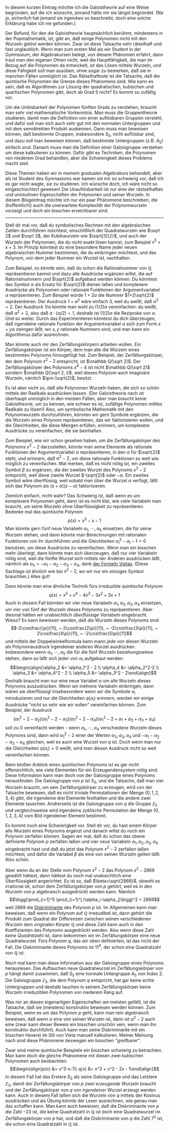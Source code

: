 In diesem kurzen Eintrag möchte ich die Galoistheorie auf eine Weise begründen, auf die ich wünsche, jemand hätte mir sie längst begründet. (Na ja, sicherlich hat jemand sie irgendwo so beschreibt, doch eine solche Erklärung habe ich nie gefunden.)

Der Befund, für den die Galoistheorie hauptsächlich berühmt, mindestens in der Popmathematik, ist, gibt an, daß einige Polynomen nicht mit den Wurzeln gelöst werden können. Zwar ist diese Tatsache sehr rätselhaft und fast unglaublich. Wenn man zum ersten Mal als ein Student in der Gymnasium, der Algebrakursen belegt, von diesem Phänomen erfahrt, dann traut man den eigenen Ohren nicht, weil die Hauptfähigkeit, die man im Bezug auf die Polynomen da entwickelt, ist das Lösen mittels Wurzeln, und diese Fähigkeit soll man ausüben, ohne sogar zu bemerken, daß sie in manchen Fällen unmöglich ist. Das Rätselhafteste ist die Tatsache, daß die quintische Polynomen die Grenze dieses Phänomens sind. Wie kann es sein, daß es Algorithmen zur Lösung der quadratischen, kubischen und quartischen Polynomen gibt, doch ab Grad 5 nicht? Es kommt so zufällig vor.

Um die Unlösbarkeit der Polynomen fünften Grads zu verstehen, braucht man sehr viel mathematische Vorkenntnis. Man muss die Gruppentheorie studieren, damit man die Definition von einer auflösbaren Gruppen versteht, und dafür soll man sich auch sehr gut mit den normalen Untergruppen und mit dem semidirekten Produkt auskennen. Dann muss man beweisen können, daß bestimmte Gruppen, insbesondere $S_5$, nicht auflösbar sind, und dazu soll man beweisen können, daß bestimmte Untergruppen (z.B. $A_5$) einfach sind. Danach muss man die Definition einer Galoisgruppe verstehen um diese kalkulieren zu können. Dafür gibt es Techniken, die Polynomen von niederem Grad behandlen, aber die Schwierigkeit dieses Problems macht steil.

Diese Themen haben wir in meinem gradualen Algebrakurs behandelt, aber als ist Student des Gymnasiums war kamen sie mir so schwierig vor, daß ich es gar nicht wagte, sie zu studieren. Ich wünsche doch, ich wäre nicht so eingeschüchtert gewesen! Die Unauflösbarkeit ist nur eine der rästselhaften und unintuitiven Eigenschaften der Polynomen und seiner Wurzeln. In diesem Blogeintrag möchte ich nur ein paar Phänomene beschreiben, die (hoffentlich!) auch die unerwartete Komplexität der Polynomwurzeln vorzeigt und doch ein bisschen erreichbarer sind.

<hr>

Stell dir mal vor, daß du symbolisches Rechnen mit den algebraischen Zahlen durchführen möchtest, einschlißlich der Quadratwurzeln wie $\sqrt 2$ und $\sqrt 3$, der Kubikwurzeln wie $\sqrt[3]{2}$, und auch der Wurzeln der Polynomen, die du nicht exakt lösen kannst, zum Beispiel $x^5+x+3$. Im Prinzip könntest du eine besondere Name jeder neuen algebraischen Nummer bestimmen, die du einbringen möchtest, und das Polynom, von dem jeder Nummer ein Wurzel ist, nachhalten.

Zum Beispiel, es könnte sein, daß du schon die Rationalnummer von $\mathbb Q$ repräsentieren kannst und dazu alle Ausdrücke ergänzen willst, die auf Rationalnummern und $\sqrt{2}$ aufgebaut werden können. Du könntest das Symbol $\alpha$ als Ersatz für $\sqrt{2}$ dienen laßen und komplexere Ausdrücke als Polynomen oder rationale Funktionen der Argumentvariabel $\alpha$ repräsentieren. Zum Beispiel würde $1+2\alpha$ die Nummer $1+2\sqrt{2}$ repräsentieren. Der Ausdruck $1+\alpha^2$ wäre einfach $3$, weil du weißt, daß $\alpha^2 = 2$. Der Ausdruck $1/\alpha$ könnte man wohl zu $(1/2)\alpha$ vereinfachen: du weißt, daß $\alpha^2=2$, also daß $\alpha\cdot (\alpha/2) = 1$, deshalb ist $(1/2)\alpha$ die Reziproke von $\alpha$. Und so weiter. Durch das Experimentieren könntest du dich überzeugen, daß irgendeine rationale Funktion der Argumentvariabel $\alpha$ sich zum Form $x+y\alpha$ zwingen läßt, wo $x,y$ rationale Nummern sind, und man kann ein Algorithmus dafür ausrechnen.

Man könnte auch mir den Zerfällungskörpern arbeiten wollen. Ein Zerfällungskörper ist ein Körper, dem man alle die Würzeln eines bestimmten Polynoms hinzugefügt hat. Zum Beispiel, der Zerfällungskörper, der dem Polynom $x^2-2$ entspricht, ist $\mathbb Q(\sqrt 2)$.  Der Zerfällungskörper des Polynoms $x^4-4$ ist nicht $\mathbb Q(\sqrt 2)$ sondern $\mathbb Q(\sqrt 2, i)$, weil dieses Polynom auch imaginäre Wurzeln, nämlich $\pm i\sqrt{2}$, besitzt.

Es ist aber nicht so, daß alle Polynomen Wurzeln haben, die sich so schön mittels der Radikale ausdrücken lassen. (Der Galoistheorie nach ist überhaupt unmöglich in den meisten Fällen, aber man braucht keine Galoistheorie, um zu kennen, wie *schwer* es ist, zufällige Polynomen mittles Radikale zu lösen!) Also, um symbolische Mathematik mit den Polynomwurzeln durchzuführen, könnten wir gern Symbole ergänzen, die die Wurzeln eines Polynom repräsentieren, das wir faktorisieren wollen, und die Gleichheiten, die diese Mengen erfüllen, erinnern, um komplexere Ausdrücke zu vereinfachen, die sie beinhalten. 

Zum Biespiel, wie wir schon gesehen haben, um die Zerfällungskörper des Polynoms $x^2-2$ darzustellen, könnte man seine Elemente als rationale Funktionen der Argumentvariabel $\alpha$ repräsentieren, in den $\alpha$ für $\sqrt{2}$ steht, und erinnern, daß $\alpha^2-2$, um diese rationale Funktionen so weit wie möglich zu vereinfachen. Mal merken, daß es nicht nötig ist, ein zweites Symbol $\beta$ zu ergänzen, die der zweiten Wurzel des Polynoms $x^2-2$ entspricht, weil diese zweite Wurzel $-\sqrt{2}$ oder $-\alpha$. Ein zweites Symbol wäre überflüssig, weil sobald man über die Wurzel $\alpha$ verfügt, läßt sich das Polynom als $(x+\alpha)(x-\alpha)$ faktorisieren.

Ziemlich einfach, nicht wahr? Das Schwierig ist, daß wenn es um komplexere Polynomen geht, dann ist es nicht klar, wie viele Variabeln man braucht, um seine Wurzeln ohne Überflüssigkeit zu repräsentieren. Bedenke mal das quintische Polynom $$p(x)=x^5-x-1$$ Man könnte gern fünf neue Variabeln $\alpha_1,\cdots,\alpha_5$ einsetzen, die für seine Wurzeln stehen, und dann könnte man Berechnungen mit rationalen Funktionen von ihr durchführen und die Gleichheiten $\alpha_i^5-\alpha_i-1 = 0$ benutzen, um diese Ausdrücke zu vereinfachen. Wenn man ein bisschen mehr überlegt, dann könnte man sich überzeugen, daß nur vier Variabeln nötig sind, weil die fünfte Wurzel sich mittels der Anderen ausdrücken läßt, nämlich als $\alpha_5=-\alpha_1-\alpha_2-\alpha_3-\alpha_4$, dank [der Formeln Vietas](https://en.wikipedia.org/wiki/Vieta%27s_formulas). (Diese Sachlage ist ähnlich wie bei $x^2-2$, wo wir nur ein einziges Symbol brauchten.) Alles gut!

Dann könnte man eine ähnliche Technik fürs irreduzible quintische Polynom $$q(x) = x^5+x^4-4x^3-3x^2+3x+1$$ Auch in diesem Fall könnten wir vier neue Variabeln $\alpha_1,\alpha_2,\alpha_3,\alpha_4$ einsetzen, um vier von fünf der Wurzeln dieses Polynoms zu repräsentieren. Aber diesmal hätten wir unabsichtlich *überflüssige Variabeln* eingebracht. Wieso? Es kann bewiesen werden, daß die Wurzeln dieses Polynoms sind $$-2\cos\frac{\pi}{11}, ~ 2\cos\frac{2\pi}{11}, ~ -2\cos\frac{3\pi}{11}, ~ 2\cos\frac{4\pi}{11}, ~ -2\cos\frac{5\pi}{11}$$ und mittels der Doppelwinkelformula kann mann jede von diesen Wurzeln als Polynomausdruck irgendeiner anderen Wurzel ausdrücken. Insbesondere wenn $\alpha_1,\cdots,\alpha_5$ die für die fünf Wurzeln beziehungsweise stehen, dann so läßt sich jeder von $\alpha_1$ aufgebaut werden: $$\begin{align}\alpha_2 &= \alpha_1^2 - 2 \\ \alpha_4 &= \alpha_2^2-2 \\ \alpha_3 &= \alpha_4^2 - 2 \\ \alpha_5 &= \alpha_3^2 - 2\end{align}$$ Deshalb braucht man nur eine neue Variabel $\alpha$ um alle Wurzeln dieses Polynoms auszudrücken. Wenn wir mehrere Variabeln einbringen, dann wären sie überflüssig! Insebesondere wenn wir die Symbole $\alpha_i$ introduzieren und nur die Gleichheiten $q(\alpha_i)$ erinnern, werden wir einige Ausdrücke "nicht so sehr wie wir sollen" vereinfachen können. Zum Beispiel, der Ausdruck $$\big(\alpha_1^2-2-\alpha_2\big)\big(\alpha_1^2-2-\alpha_3\big)\big(\alpha_1^2-2-\alpha_4\big)\big(\alpha_1^2-2+\alpha_1+\alpha_2+\alpha_3+\alpha_4\big)$$ soll zu $0$ vereinfacht werden - wenn $\alpha_1,\cdots,\alpha_4$ verschiedene Wurzeln dieses Polynoms sind, dann wird $\alpha_1^2-2$ einer der Werten $\alpha_2,\alpha_3,\alpha_4$ und $-\alpha_1-\alpha_2-\alpha_3-\alpha_4$ gleichen, weil es auch eine Wurzel von $q$ ist. Doch wenn man nur die Gleichheiten $q(\alpha_i)=0$ weißt, wird man diesen Ausdruck nicht so weit vereinfachen können.

Beim bloßen Anblick eines quintischen Polynoms ist es gar nicht offensichtlich, wie viele Elementen für ein Erzeugendensystem nötig sind. Diese Information kann man doch von der Galoisgruppe eines Polynoms herausfinden. Die Galoisgruppe von $p$ ist $S_5$, und die Tatsache, daß man vier Wurzeln braucht, um sein Zerfällungskörper zu erzeugen, wird von der Tatsache bewiesen, daß es nicht triviale Permutationen der Menge $\{0,1,2,3,4\}$ gibt, die irgendeine drei Elemente festhalten und die andere zwei Elemente tauschen. Andrerseits ist die Galoisgruppe von $q$ die Gruppe $\mathbb Z_5$ und vergleichsweise wird irgendeine *zyklische* Permutation der Menge $\{0,1,2,3,4\}$ vom Bild irgendeiner Element bestimmt.

Es kommt noch eine Schwierigkeit vor. Stell dir vor, du hast einem Körper alle Wurzeln eines Polynoms ergänzt und danach willst du noch ein Polynom zerfallen können. Sagen wir mal, daß du schon das obene definierte Polynom $p$ zerfallen laßen und vier neue Variabeln $\alpha_1,\alpha_2,\alpha_3,\alpha_4$ eingebracht hast und daß du jetzt das Polynom $x^2-2$ zerfallen laßen möchtest, und dafür die Variabel $\beta$ als eine von seinen Wurzeln gelten läßt. Also schön.

Aber wenn du an der Stelle vom Polynom $x^2-2$ das Polynom $x^2-2869$ gewählt hättest, dann hättest du noch mal unabsichtlich eine Überflüssigkeit angerichtet. Es ist so, daß $\beta=\sqrt{2869}$, obwohl es irrational ist, schon dem Zerfällungskörper von $p$ gehört, weil es in den Wurzeln von $p$ algebraisch ausgedrückt werden kann. Nämlich $$\bigg(\prod_{i=1}^5 \prod_{i=1}^j (\alpha_i-\alpha_j)\bigg)^2 = 2869$$ weil $2869$ die [Diskriminante](https://en.wikipedia.org/wiki/Discriminant) des Polynom $p$ ist. Im Allgemeinen kann man beweisen, daß wenn ein Polynom auf $\mathbb Q$ irrezudibel ist, dann gehört die Produkt zum Quadrat der Differenzen zwischen seinen verschiedenen Wurzeln dem originalen Körper $\mathbb Q$ und diese Zahl kann auch in den Koeffizienten des Polynoms ausgedrückt werden. Also wenn diese Zahl *keine Quadratzahl* ist, dann bekommen wir im Zerfällungskörper eine neue Quadratwurzel. Fürs Polynom $q$, das wir oben definierten, ist das nicht der Fall. Die Diskriminante dieses Polynoms ist $11^4$, der schon eine Quadratzahl von $\mathbb Q$ ist.

Noch mal kann man diese Information aus der Galoisgruppe eines Polynoms herauslesen. Das Auftauchen neue Quadratwurzel im Zerfällungskörper von $p$ hängt damit zusammen, daß $S_5$ eine normale Untergruppe $A_5$ von Index $2$.  Die Galoisgruppe $\mathbb Z_5$, die dem Polynom $q$ entspricht, hat gar keine echte Untergruppen und deshalb tauchen in seinem Zerfällungskörper keine Wurzeln irreduziblen Polynomen von niederem Rang auf.

Was mir an diesen eigenartigen Eigenschaften am meisten gefällt, ist die Tatsache, daß sie (meistens) konstruktiv bewiesen werden können. Zum Beispiel, wenn es um das Polynom $p$ geht, kann man rein algebraisch beweisen, daß wenn $\alpha$ eine von seinen Wurzeln ist, dann ist $\alpha^2-2$ auch eine (zwar kann dieser Beweis ein bisschen unschön sein, wenn man ihn konstruktiv durchführt). Auch kann man seine Diskriminante mit ein bisschen Hexerei im Stil von Vieta manuell kalkulieren. Meiner Meinung nach sind diese Phänomene deswegen ein bisschen "greifbarer".

Zwar sind meine quintische Beispiele ein bisschen schwierig zu betrachten. Man kann doch die gleiche Phänomene mit diesen zwei kubischen Polynomen auch beobachten: $$\begin{align}p(x) &= x^3-x-1\\ q(x) &= x^3 + x^2 - 2x - 1\end{align}$$ In diesem Fall hat das Erstere $S_3$ als seine Galoisgruppe und das Letztere $\mathbb Z_3$, damit der Zerfällungskörper von $p$ *zwei erzeugende Wurzeln* braucht und der Zerfällungskörper von $q$ von *irgendeiner Wurzel* erzeugt werden kann. Auch in diesem Fall laßen sich die Wurzeln von $q$ mittels der Kosinus ausdrücken und als Übung könnte der Leser ausrechnen, wie genau man das schaffen kann. Man kann auch beweisen, daß die Diskriminante von $p$ die Zahl $-23$ ist, die keine Quadratzahl in $\mathbb Q$ ist doch eine Quadratwurzel im Zerfällungskörper von $p$ hat, und daß die Diskriminante von $q$ die Zahl $7^2$ ist, die schon eine Quadratzahl in $\mathbb Q$ ist. 



